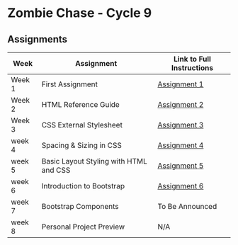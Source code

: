 # Zombie Chase - Cycle 9

## Assignments

| Week | Assignment | Link to Full Instructions |
| --- | --- | --- |
| Week 1 | First Assignment |  [Assignment 1](./blob/master/Zombie-Chase-Assignments/week-1.md) |
| Week 2 | HTML Reference Guide |  [Assignment 2](./blob/master/Zombie-Chase-Assignments/week-2.md) |
| Week 3 | CSS External Stylesheet |  [Assignment 3](./blob/master/Zombie-Chase-Assignments/week-3.md)  |
| week 4 | Spacing & Sizing in CSS | [Assignment 4](./blob/master/Zombie-Chase-Assignments/week-4.md) |
| week 5 | Basic Layout Styling with HTML and CSS | [Assignment 5](./blob/master/Zombie-Chase-Assignments/week-5.md) |
| week 6 | Introduction to Bootstrap | [Assignment 6](./blob/master/Zombie-Chase-Assignments/week-6.md) |
| week 7 | Bootstrap Components | To Be Announced |
| week 8 | Personal Project Preview | N/A |


